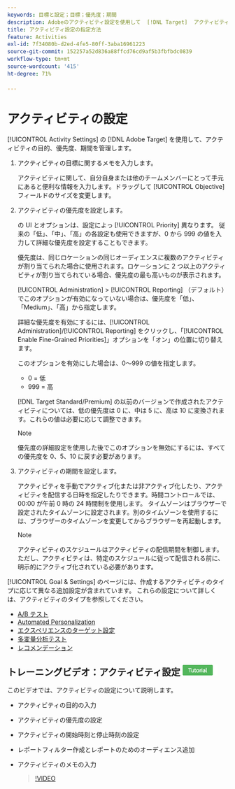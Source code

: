 ```yaml
---
keywords: 目標と設定；目標；優先度；期間
description: Adobeのアクティビティ設定を使用して  [!DNL Target]  アクティビティの目的、優先度、期間を管理する方法について説明します。
title: アクティビティ設定の指定方法
feature: Activities
exl-id: 7f34080b-d2ed-4fe5-80ff-3aba16961223
source-git-commit: 152257a52d836a88ffcd76cd9af5b3fbfbdc0839
workflow-type: tm+mt
source-wordcount: '415'
ht-degree: 71%

---
```


# アクティビティの設定

[!UICONTROL Activity Settings] の [!DNL Adobe Target] を使用して、アクティビティの目的、優先度、期間を管理します。

1. アクティビティの目標に関するメモを入力します。

   アクティビティに関して、自分自身または他のチームメンバーにとって手元にあると便利な情報を入力します。ドラッグして [!UICONTROL Objective] フィールドのサイズを変更します。
1. アクティビティの優先度を設定します。

   の UI とオプションは、設定によっ [!UICONTROL Priority] 異なります。 従来の「低」、「中」、「高」の各設定も使用できますが、0 から 999 の値を入力して詳細な優先度を設定することもできます。

   優先度は、同じロケーションの同じオーディエンスに複数のアクティビティが割り当てられた場合に使用されます。ロケーションに 2 つ以上のアクティビティが割り当てられている場合、優先度の最も高いものが表示されます。

   [!UICONTROL Administration] > [!UICONTROL Reporting] （デフォルト）でこのオプションが有効になっていない場合は、優先度を「低」、「Medium」、「高」から指定します。

   詳細な優先度を有効にするには、[!UICONTROL Administration]/[!UICONTROL Reporting] をクリックし、「[!UICONTROL Enable Fine-Grained Priorities]」オプションを「オン」の位置に切り替えます。

   このオプションを有効にした場合は、0～999 の値を指定します。

   * 0 = 低
   * 999 = 高

   [!DNL Target Standard/Premium] の以前のバージョンで作成されたアクティビティについては、低の優先度は 0 に、中は 5 に、高は 10 に変換されます。これらの値は必要に応じて調整できます。

   >[!NOTE]
   >
   >優先度の詳細設定を使用した後でこのオプションを無効にするには、すべての優先度を 0、5、10 に戻す必要があります。

1. アクティビティの期間を設定します。

   アクティビティを手動でアクティブ化または非アクティブ化したり、アクティビティを配信する日時を指定したりできます。時間コントロールでは、00:00 が午前 0 時の 24 時間制を使用します。 タイムゾーンはブラウザーで設定されたタイムゾーンに設定されます。別のタイムゾーンを使用するには、ブラウザーのタイムゾーンを変更してからブラウザーを再起動します。

   >[!NOTE]
   >
   >アクティビティのスケジュールはアクティビティの配信期間を制御します。ただし、アクティビティは、特定のスケジュールに従って配信される前に、明示的にアクティブ化されている必要があります。

[!UICONTROL Goal & Settings] のページには、作成するアクティビティのタイプに応じて異なる追加設定が含まれています。 これらの設定について詳しくは、アクティビティのタイプを参照してください。

* [A/B テスト](/help/main/c-activities/t-test-ab/t-test-create-ab/ab-goals-and-settings.md#reference_B25389FD6F3A4989801E740364B089CC)
* [Automated Personalization](/help/main/c-activities/t-automated-personalization/automated-personalization.md#task_8AAF837796D74CF893CA2F88BA1491C9)
* [エクスペリエンスのターゲット設定](/help/main/c-activities/t-experience-target/t-xt-create/xt-goals-and-settings.md#reference_B25389FD6F3A4989801E740364B089CC)
* [多変量分析テスト](/help/main/c-activities/c-multivariate-testing/t-create-multivariate-test/goals-and-settings.md#reference_B25389FD6F3A4989801E740364B089CC)
* [レコメンデーション](/help/main/c-recommendations/t-create-recs-activity/recs-activity-settings.md#reference_3FDA8388CEEC4159949151C1829E2FBB)

## トレーニングビデオ：アクティビティ設定 ![ チュートリアルバッジ ](/help/main/assets/tutorial.png)

このビデオでは、アクティビティの設定について説明します。

* アクティビティの目的の入力
* アクティビティの優先度の設定
* アクティビティの開始時刻と停止時刻の設定
* レポートフィルター作成とレポートのためのオーディエンス追加
* アクティビティのメモの入力

  >[!VIDEO](https://video.tv.adobe.com/v/17381)
